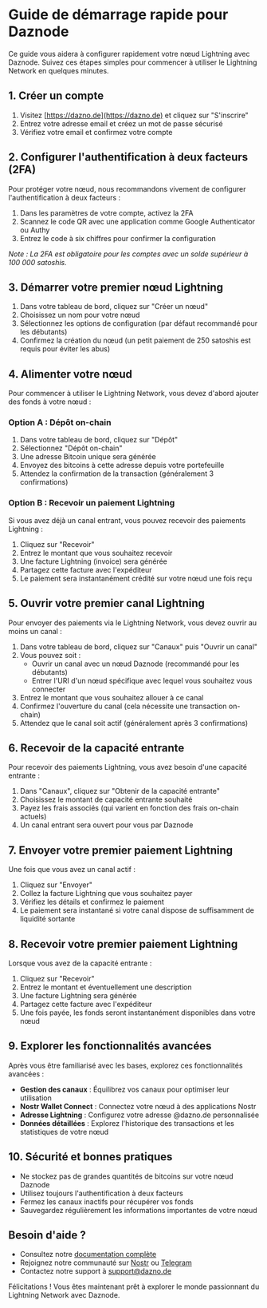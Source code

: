 # Guide de démarrage rapide pour Daznode

Ce guide vous aidera à configurer rapidement votre nœud Lightning avec Daznode. Suivez ces étapes simples pour commencer à utiliser le Lightning Network en quelques minutes.

## 1. Créer un compte

1. Visitez [https://dazno.de](https://dazno.de) et cliquez sur "S'inscrire"
2. Entrez votre adresse email et créez un mot de passe sécurisé
3. Vérifiez votre email et confirmez votre compte

## 2. Configurer l'authentification à deux facteurs (2FA)

Pour protéger votre nœud, nous recommandons vivement de configurer l'authentification à deux facteurs :

1. Dans les paramètres de votre compte, activez la 2FA
2. Scannez le code QR avec une application comme Google Authenticator ou Authy
3. Entrez le code à six chiffres pour confirmer la configuration

*Note : La 2FA est obligatoire pour les comptes avec un solde supérieur à 100 000 satoshis.*

## 3. Démarrer votre premier nœud Lightning

1. Dans votre tableau de bord, cliquez sur "Créer un nœud"
2. Choisissez un nom pour votre nœud
3. Sélectionnez les options de configuration (par défaut recommandé pour les débutants)
4. Confirmez la création du nœud (un petit paiement de 250 satoshis est requis pour éviter les abus)

## 4. Alimenter votre nœud

Pour commencer à utiliser le Lightning Network, vous devez d'abord ajouter des fonds à votre nœud :

### Option A : Dépôt on-chain

1. Dans votre tableau de bord, cliquez sur "Dépôt"
2. Sélectionnez "Dépôt on-chain"
3. Une adresse Bitcoin unique sera générée
4. Envoyez des bitcoins à cette adresse depuis votre portefeuille
5. Attendez la confirmation de la transaction (généralement 3 confirmations)

### Option B : Recevoir un paiement Lightning

Si vous avez déjà un canal entrant, vous pouvez recevoir des paiements Lightning :

1. Cliquez sur "Recevoir"
2. Entrez le montant que vous souhaitez recevoir
3. Une facture Lightning (invoice) sera générée
4. Partagez cette facture avec l'expéditeur
5. Le paiement sera instantanément crédité sur votre nœud une fois reçu

## 5. Ouvrir votre premier canal Lightning

Pour envoyer des paiements via le Lightning Network, vous devez ouvrir au moins un canal :

1. Dans votre tableau de bord, cliquez sur "Canaux" puis "Ouvrir un canal"
2. Vous pouvez soit :
   - Ouvrir un canal avec un nœud Daznode (recommandé pour les débutants)
   - Entrer l'URI d'un nœud spécifique avec lequel vous souhaitez vous connecter
3. Entrez le montant que vous souhaitez allouer à ce canal
4. Confirmez l'ouverture du canal (cela nécessite une transaction on-chain)
5. Attendez que le canal soit actif (généralement après 3 confirmations)

## 6. Recevoir de la capacité entrante

Pour recevoir des paiements Lightning, vous avez besoin d'une capacité entrante :

1. Dans "Canaux", cliquez sur "Obtenir de la capacité entrante"
2. Choisissez le montant de capacité entrante souhaité
3. Payez les frais associés (qui varient en fonction des frais on-chain actuels)
4. Un canal entrant sera ouvert pour vous par Daznode

## 7. Envoyer votre premier paiement Lightning

Une fois que vous avez un canal actif :

1. Cliquez sur "Envoyer"
2. Collez la facture Lightning que vous souhaitez payer
3. Vérifiez les détails et confirmez le paiement
4. Le paiement sera instantané si votre canal dispose de suffisamment de liquidité sortante

## 8. Recevoir votre premier paiement Lightning

Lorsque vous avez de la capacité entrante :

1. Cliquez sur "Recevoir"
2. Entrez le montant et éventuellement une description
3. Une facture Lightning sera générée
4. Partagez cette facture avec l'expéditeur
5. Une fois payée, les fonds seront instantanément disponibles dans votre nœud

## 9. Explorer les fonctionnalités avancées

Après vous être familiarisé avec les bases, explorez ces fonctionnalités avancées :

- **Gestion des canaux** : Équilibrez vos canaux pour optimiser leur utilisation
- **Nostr Wallet Connect** : Connectez votre nœud à des applications Nostr
- **Adresse Lightning** : Configurez votre adresse @dazno.de personnalisée
- **Données détaillées** : Explorez l'historique des transactions et les statistiques de votre nœud

## 10. Sécurité et bonnes pratiques

- Ne stockez pas de grandes quantités de bitcoins sur votre nœud Daznode
- Utilisez toujours l'authentification à deux facteurs
- Fermez les canaux inactifs pour récupérer vos fonds
- Sauvegardez régulièrement les informations importantes de votre nœud

## Besoin d'aide ?

- Consultez notre [documentation complète](/docs)
- Rejoignez notre communauté sur [Nostr](#) ou [Telegram](#)
- Contactez notre support à support@dazno.de

Félicitations ! Vous êtes maintenant prêt à explorer le monde passionnant du Lightning Network avec Daznode. 